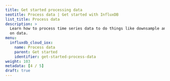 ```yaml
---
title: Get started processing data
seotitle: Process data | Get started with InfluxDB
list_title: Process data
description: >
  Learn how to process time series data to do things like downsample and alert
  on data.
menu:
  influxdb_cloud_iox:
    name: Process data
    parent: Get started
    identifier: get-started-process-data
weight: 103
metadata: [4 / 5]
draft: true
---
```


<!-- PLACEHOLDER -->
